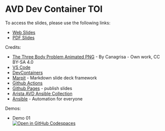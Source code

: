 # AVD Dev Container TOI

To access the slides, please use the following links:

- [Web Slides](https://ankudinov.github.io/avd-dev-container-toi/)
- [PDF Slides](https://github.com/ankudinov/avd-dev-container-toi/blob/gh-pages/avd_extended_workshop.pdf)

Credits:

- [The Three Body Problem Animated PNG](https://commons.wikimedia.org/w/index.php?curid=133294338) - By Canagrisa - Own work, CC BY-SA 4.0
- [VS Code](https://code.visualstudio.com/)
- [DevContainers](https://code.visualstudio.com/docs/remote/containers)
- [Marpit](https://marp.app/) - Markdown slide deck framework
- [Github Actions](https://github.com/features/actions)
- [Github Pages](https://pages.github.com/) - publish slides
- [Arista AVD Ansible Collection](https://avd.arista.com/4.3/index.html)
- [Ansible](https://www.ansible.com) - Automation for everyone

Demos:
- Demo 01  
  [![Open in GitHub Codespaces](https://github.com/codespaces/badge.svg)](https://codespaces.new/ankudinov/avd-dev-container-toi/tree/master/demo-01)
